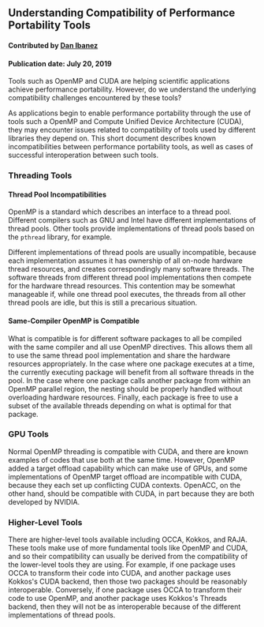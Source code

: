 ## Understanding Compatibility of Performance Portability Tools

#### Contributed by [Dan Ibanez](https://github.com/ibaned)

#### Publication date: July 20, 2019

<!--- deck text start --->
Tools such as OpenMP and CUDA are helping scientific applications achieve performance portability. However, do we understand the underlying compatibility challenges encountered by these tools?
<!--- deck text end --->

As applications begin to enable performance portability through the use of
tools such a OpenMP and Compute Unified Device Architecture (CUDA), they may encounter issues related to compatibility of tools used by different libraries they depend on. This short document describes known incompatibilities between performance portability tools, as well as cases of successful interoperation between such tools.

### Threading Tools
#### Thread Pool Incompatibilities

OpenMP is a standard which describes an interface to a thread pool.
Different compilers such as GNU and Intel have different implementations of thread pools.
Other tools provide implementations of thread pools based on the `pthread` library, for example.

Different implementations of thread pools are usually incompatible, because
each implementation assumes it has ownership of all on-node hardware thread
resources, and creates correspondingly many software threads.
The software threads from different thread pool implementations then compete
for the hardware thread resources.
This contention may be somewhat manageable if, while one thread pool executes,
the threads from all other thread pools are idle, but this is still a precarious situation.

#### Same-Compiler OpenMP is Compatible

What is compatible is for different software packages to all be compiled with the same
compiler and all use OpenMP directives.
This allows them all to use the same thread pool implementation and share the hardware
resources appropriately.
In the case where one package executes at a time, the currently executing package will benefit
from all software threads in the pool.
In the case where one package calls another package from within an OpenMP parallel region,
the nesting should be properly handled without overloading hardware resources.
Finally, each package is free to use a subset of the available threads depending on what
is optimal for that package.

### GPU Tools

Normal OpenMP threading is compatible with CUDA, and there are known examples of codes that use both at the same time. However, OpenMP added a target offload capability which can make use of GPUs, and some implementations of OpenMP target offload are incompatible with CUDA, because they each set up conflicting CUDA contexts. OpenACC, on the other hand, should be compatible with CUDA, in part because they are both
developed by NVIDIA.

### Higher-Level Tools

There are higher-level tools available including OCCA, Kokkos, and RAJA.
These tools make use of more fundamental tools like OpenMP and CUDA, and so their
compatibility can usually be derived from the compatibility of the lower-level tools they are using.
For example, if one package uses OCCA to transform their code into CUDA, and another
package uses Kokkos's CUDA backend, then those two packages should be reasonably interoperable.
Conversely, if one package uses OCCA to transform their code to use OpenMP,
and another package uses Kokkos's Threads backend, then they will not be as interoperable
because of the different implementations of thread pools.


<!---
Publish: yes
Pinned: no
Topics: Performance portability
Track: Experience
RSS update: 2021-05-12
--->

